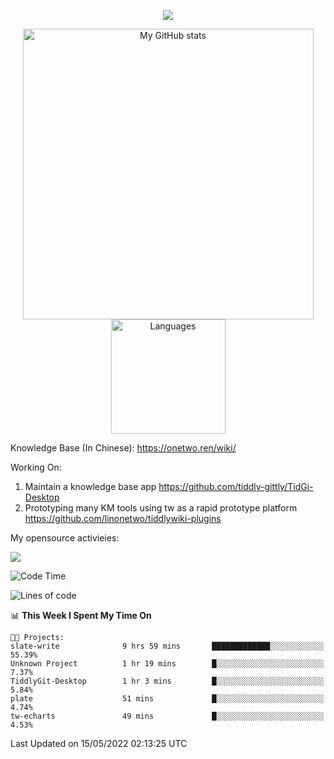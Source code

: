 <a href="https://github.com/linonetwo">
    <p align="center">
        <img src="https://github-profile-trophy.vercel.app/?username=linonetwo&column=7&theme=onedark"/>
    </p>
</a>
<a align="center" href="https://github.com/linonetwo">
  <p align="center">
    <img src="https://github-readme-stats.vercel.app/api?username=linonetwo&show_icons=true&count_private=true" alt="My GitHub stats" width="465"/>
    <img src="https://github-readme-stats.vercel.app/api/top-langs/?username=linonetwo&layout=compact&langs_count=10" alt="Languages" height="183">
  </p>
</a>

Knowledge Base (In Chinese): https://onetwo.ren/wiki/

Working On: 

1. Maintain a knowledge base app https://github.com/tiddly-gittly/TidGi-Desktop
1. Prototyping many KM tools using tw as a rapid prototype platform https://github.com/linonetwo/tiddlywiki-plugins

My opensource activieies:

![](https://visitor-badge.glitch.me/badge?page_id=linonetwo.linonetwo)

<!--START_SECTION:waka-->
![Code Time](http://img.shields.io/badge/Code%20Time-0%20secs-blue)

![Lines of code](https://img.shields.io/badge/From%20Hello%20World%20I%27ve%20Written-2%20Million%20lines%20of%20code-blue)

📊 **This Week I Spent My Time On** 

```text
🐱‍💻 Projects: 
slate-write              9 hrs 59 mins       █████████████░░░░░░░░░░░░   55.39% 
Unknown Project          1 hr 19 mins        █░░░░░░░░░░░░░░░░░░░░░░░░   7.37% 
TiddlyGit-Desktop        1 hr 3 mins         █░░░░░░░░░░░░░░░░░░░░░░░░   5.84% 
plate                    51 mins             █░░░░░░░░░░░░░░░░░░░░░░░░   4.74% 
tw-echarts               49 mins             █░░░░░░░░░░░░░░░░░░░░░░░░   4.53%

```


 Last Updated on 15/05/2022 02:13:25 UTC
<!--END_SECTION:waka-->

